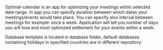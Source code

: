 Optimal-calendar is an app for optimizing your meetings within selected date range.
In app you can specify duration between which dates your meetings/events would take place. 
You can specify also interval between meetings for example: once a week.
Application will tell you number of days you will lose and most optimized settlement for your events within a week.

Database template is located in database folder, default databases containing holidays in specified countries are in different repository.
